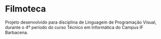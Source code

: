 # Filmoteca
Projeto desenvolvido para disciplina de Linguagem de Programação Visual, durante o 4º período do curso Técnico em Informática do Campus IF Barbacena.

